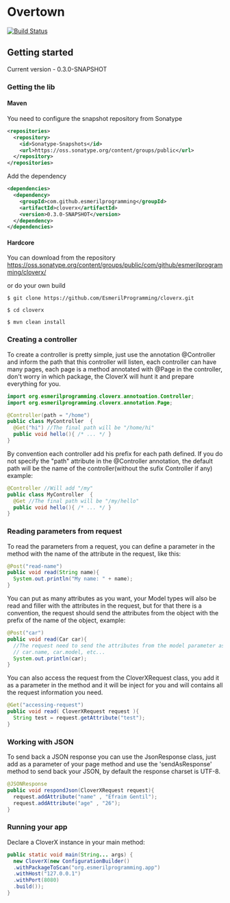 Overtown
=======


[![Build Status](https://travis-ci.org/EsmerilProgramming/cloverx.svg?branch=master)](https://travis-ci.org/EsmerilProgramming/cloverx)

## Getting started

Current version - 0.3.0-SNAPSHOT

### Getting the lib
#### Maven
  You need to configure the snapshot repository from Sonatype 
```xml
<repositories>
  <repository>
    <id>Sonatype-Snapshots</id>
    <url>https://oss.sonatype.org/content/groups/public</url>
  </repository>
</repositories>
```
 Add the dependency
```xml
<dependencies>
  <dependency>
    <groupId>com.github.esmerilprogramming</groupId>
    <artifactId>cloverx</artifactId>
    <version>0.3.0-SNAPSHOT</version>
  </dependency>
</dependencies>
```

#### Hardcore
 You can download from the repository https://oss.sonatype.org/content/groups/public/com/github/esmerilprogramming/cloverx/
 
 or do your own build
 
 ```shell
 $ git clone https://github.com/EsmerilProgramming/cloverx.git
 
 $ cd cloverx
 
 $ mvn clean install
 ``` 

### Creating a controller

To create a controller is pretty simple, just use the annotation @Controller and inform the path that this controller will listen, each controller can have many pages, each page is a method annotated with @Page in the controller, don't worry in which package, the CloverX will hunt it and prepare everything for you.

```java
import org.esmerilprogramming.cloverx.annotoation.Controller;
import org.esmerilprogramming.cloverx.annotation.Page;

@Controller(path = "/home")
public class MyController  {
  @Get("hi") //The final path will be "/home/hi"
  public void hello(){ /* ... */ }
}
```
By convention each controller add his prefix for each path defined. If you do not specify the "path" attribute in the @Controller annotation, the default path will be the name of the controller(without the sufix Controller if any) 
example:
```java
@Controller //Will add "/my"
public class MyController  {
  @Get //The final path will be "/my/hello"
  public void hello(){ /* ... */ }
}
```


### Reading parameters from request

To read the parameters from a request, you can define a parameter in the method with the name of the attribute in the request, like this:

```java
@Post("read-name")
public void read(String name){
  System.out.println("My name: " + name);
}
```

You can put as many attributes as you want, your Model types will also be read and filler with the attributes in the request, but for that there is a convention, the request should send the attributes from the object with the prefix of the name of the object, example:

```java
@Post("car")
public void read(Car car){
  //The request need to send the attributes from the model parameter as
  // car.name, car.model, etc...
  System.out.println(car);
}
```

You can also access the request from the CloverXRequest class, you add it as a parameter in the method and it will be inject for you and will contains all the request information you need.

```java
@Get("accessing-request")
public void read( CloverXRequest request ){
  String test = request.getAttribute("test");
}
```
### Working with JSON
To send back a JSON response you can use the JsonResponse class, just add as a parameter of your page method and use the 'sendAsResponse' method to send back your JSON, by default the response charset is UTF-8.

```java
@JSONResponse
public void respondJson(CloverXRequest request){
  request.addAttribute("name" , "Efraim Gentil");
  request.addAttribute("age" , "26");
}
```
### Running your app

Declare a CloverX instance in your main method:

```java
public static void main(String... args) {
  new CloverX(new ConfigurationBuilder()
  .withPackageToScan("org.esmerilprogramming.app")
  .withHost("127.0.0.1")
  .withPort(8080)
  .build());
}
```

